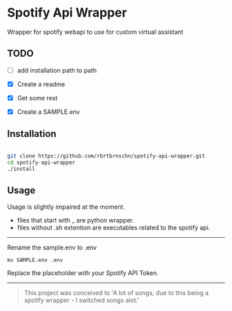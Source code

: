 # Spotify Api Wrapper
Wrapper for spotify webapi to use for custom virtual assistant
## TODO

* [ ] add installation path to path

* [X] Create a readme

* [X] Get some rest

* [X] Create a SAMPLE.env

## Installation
```bash

git clone https://github.com/rbrtbrnschn/spotify-api-wrapper.git
cd spotify-api-wrapper
./install

```

## Usage
Usage is slightly impaired at the moment.
- files that start with _ are python wrapper.
- files without .sh extention are executables related to the spotify api.

<hr/>
Rename the sample.env to .env

``` mv SAMPLE.env .env ```

Replace the placeholder with your Spotify API Token.
<hr/> 

> This project was conceived to 'A lot of songs, due to this being a spotify wrapper - I switched songs alot.'
